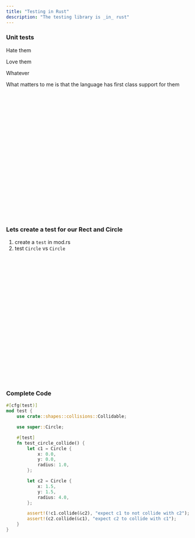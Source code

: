 ```yaml
---
title: "Testing in Rust"
description: "The testing library is _in_ rust"
---
```


### Unit tests
Hate them

Love them

Whatever

What matters to me is that the language has first class support for them

<br/>
<br/>
<br/>
<br/>
<br/>
<br/>
<br/>
<br/>
<br/>
<br/>
<br/>
<br/>
<br/>
<br/>
<br/>
<br/>
<br/>
<br/>
<br/>
<br/>

### Lets create a test for our Rect and Circle
1. create a `test` in mod.rs
1. test `Circle` vs `Circle`

<br/>
<br/>
<br/>
<br/>
<br/>
<br/>
<br/>
<br/>
<br/>
<br/>
<br/>
<br/>
<br/>
<br/>
<br/>
<br/>
<br/>
<br/>
<br/>
<br/>

### Complete Code

```rust
#[cfg(test)]
mod test {
    use crate::shapes::collisions::Collidable;

    use super::Circle;

    #[test]
    fn test_circle_collide() {
        let c1 = Circle {
            x: 0.0,
            y: 0.0,
            radius: 1.0,
        };

        let c2 = Circle {
            x: 1.5,
            y: 1.5,
            radius: 4.0,
        };

        assert!(!c1.collide(&c2), "expect c1 to not collide with c2");
        assert!(c2.collide(&c1), "expect c2 to collide with c1");
    }
}
```

<br/>
<br/>
<br/>
<br/>
<br/>
<br/>
<br/>
<br/>
<br/>
<br/>
<br/>
<br/>
<br/>
<br/>
<br/>
<br/>
<br/>
<br/>
<br/>
<br/>

